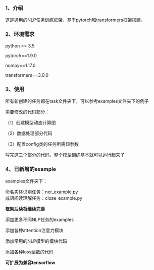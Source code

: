 ### 1、介绍

这是通用的NLP任务训练框架，基于pytorch和transformers框架搭建。

### 2、环境需求

python >= 3.5

pytorch==1.9.0

numpy==1.17.0

transformers==3.0.0

### 3、使用
所有新创建的任务都在task文件夹下，可以参考examples文件夹下的例子

需要修改的代码部分：  

（1）创建模型动态计算图  

（2）数据处理部分代码  

（3）配置config类的任务所需超参数  

写完这三个部分的代码，整个模型训练基本就可以运行起来了  

### 4、已新增的example

examples文件夹下：

命名实体识别任务：ner_example.py  
成语阅读理解任务：cloze_example.py  


**框架后续将继续完善**  

添加更多不同NLP任务的examples  

添加各种attention注意力模块  

添加常用的NLP模型的模块代码  

添加各种loss函数的代码  

**可扩展为兼容tensorflow**



